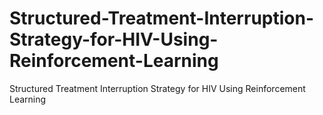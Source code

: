 # Structured-Treatment-Interruption-Strategy-for-HIV-Using-Reinforcement-Learning
Structured Treatment Interruption Strategy for HIV Using Reinforcement Learning
